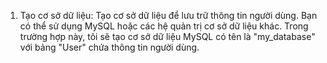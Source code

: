 1. Tạo cơ sở dữ liệu: Tạo cơ sở dữ liệu để lưu trữ thông tin người dùng. Bạn có thể sử dụng MySQL hoặc các hệ quản trị cơ sở dữ liệu khác. Trong trường hợp này, tôi sẽ tạo cơ sở dữ liệu MySQL có tên là "my_database" với bảng "User" chứa thông tin người dùng.  
